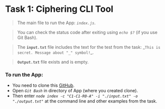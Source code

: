 # Task 1: Ciphering CLI Tool

> The main file to run the App: _`index.js`_.

> You can check the status code after exiting using _`echo $?`_ (if you use Git Bash).

> The **`input.txt`** file includes the text for the test from the task: _`This is secret. Message about "_" symbol!`\_.

> **`Output.txt`** file exists and is empty.

### To run the App:

- You need to clone this [GitHub](https://github.com/Praddby/nodejs/tree/task-1/ciphering-cli-tool).
- Open _`Git Bash`_ in directory of App (where you created clone).
- Then enter _`node index -c "C1-C1-R0-A" -i "./input.txt" -o "./output.txt"`_ at the command line and other examples from the task.
